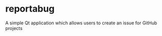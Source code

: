 reportabug
==========

A simple Qt application which allows users to create an issue for GitHub projects
